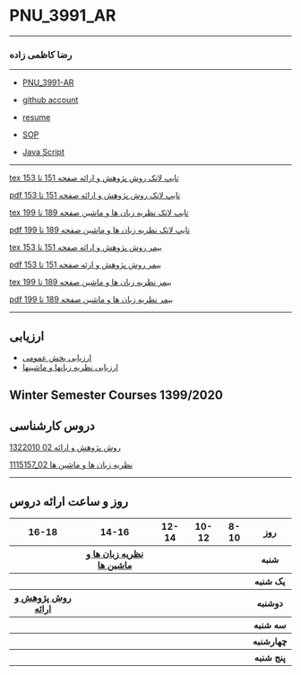# PNU_3991_AR
---------
### رضا کاظمی زاده
 
---

- [PNU_3991-AR](https://github.com/rezakazemizadeh/PNU_3991_AR)

- [github account](https://github.com/rezakazemizadeh)
  
- [resume](https://rezakazemizadeh.github.io/github.io/)
  
- [SOP](https://rezakazemizadeh.github.io/sop/)
   
  
- [Java Script](https://github.com/rezakazemizadeh/PNU_3991_AR/blob/main/reza_kazemizade%20(1).pdf)
  

-------------
[tex تایپ لاتک روش پژوهش و ارائه صفحه 151 تا 153](https://github.com/rezakazemizadeh/PNU_3991_AR/blob/main/151-153.tex)

[pdf تایپ لاتک روش پژوهش و ارائه صفحه 151 تا 153](https://github.com/rezakazemizadeh/PNU_3991_AR/blob/main/151-153.pdf)

[tex تایپ لاتک نظریه زبان ها و ماشین صفحه 189 تا 199](https://github.com/rezakazemizadeh/PNU_3991_AR/blob/main/189-192.tex)

[pdf تایپ لاتک نظریه زبان ها و ماشین صفحه 189 تا 199](https://github.com/rezakazemizadeh/PNU_3991_AR/blob/main/151-153.pdf)

[tex بیمر روش پژوهش و ارائه صفحه 151 تا 153](https://github.com/rezakazemizadeh/PNU_3991_AR/blob/main/4_6023817629800597277%20(1).tex)

[pdf بیمر روش پژوهش و ارئه صفحه 151 تا 153](https://github.com/rezakazemizadeh/PNU_3991_AR/blob/main/4_6023817629800597278%20(2).pdf)

[tex بیمر نظریه زبان ها و ماشین صفحه 189 تا 199](https://github.com/rezakazemizadeh/PNU_3991_AR/blob/main/4_6014722680069031738%20(1).tex)

[pdf بیمر نظریه زبان ها و ماشین صفحه 189 تا 199](https://github.com/rezakazemizadeh/PNU_3991_AR/blob/main/4_6014722680069031737%20(2).pdf)

-------------------

## ارزیابی
- [ارزیابی بخش عمومی](https://github.com/rezakazemizadeh/PNU_3991_AR/blob/main/XX_GeneralSection_CheckList_AR_3991.docx)
- [ارزیابی نظریه زبانها و ماشینها](https://github.com/rezakazemizadeh/PNU_3991_AR/blob/main/XX_Theory-of-Languages-and-Machines_CheckList_AR_3991.docx)

## Winter Semester Courses 1399/2020


## دروس کارشناسی

[روش پژوهش و ارائه 02 1322010](https://github.com/AliRazavi-edu/PNU_3991/tree/master/_BSc/ResearchAndPresentationMethods)

[1115157_02 نظریه زبان ها و ماشین ها](https://github.com/AliRazavi-edu/PNU_3991/tree/master/_BSc/Theory-of-Languages-and-Machines#TOC)

--------------
## روز و ساعت ارائه دروس

<table style="width:100%">
  <tr>
    <th >16-18</th>
    <th >14-16</th>
    <th >12-14</th>
    <th>10-12</th>
    <th>8-10</th>
    <th>روز</th>
  </tr>
  <tr>
    <th ></th>
    <th ><a href='https://github.com/AliRazavi-edu/PNU_3991/tree/master/_BSc/Theory-of-Languages-and-Machines#TOC'>نظریه زبان ها و ماشین ها<a/></th>
    <th ></th>
    <th></th>
    <th></th>
    <th>شنبه</th>
  </tr>
   <tr>
    <th ></th>
    <th ></th>
    <th ></th>
    <th></th>
    <th ></th>
    <th>یک شنبه</th>
  </tr>
   <th ><a  href="https://github.com/AliRazavi-edu/PNU_3991/tree/master/_BSc/ResearchAndPresentationMethods">روش پژوهش و ارائه</a></th>
     <th ></th>
     <th></th>
     <th></th>
     <th></th>   
    <th>دوشنبه</th>
  </tr>
   <tr>
    <th ></th>
    <th ></th>
    <th></th>
    <th></th>
    <th ></th>
    <th>سه شنبه</th>
  </tr>
   <tr>
    <th ></th>
    <th ></th>
    <th></th>
    <th></th>
     <th ></th>
    <th>چهارشنبه</th>
  </tr>
   <tr>
   <th ></th>
    <th ></th>
     <th ></th>
     <th ></th>
     <th><a></a></th>
    <th>پنج شنبه</th>
  </tr>
</table>
